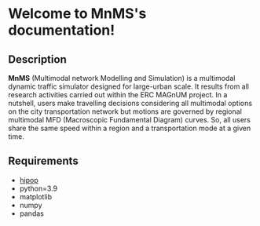 # Welcome to MnMS's documentation!

## Description

**MnMS** (Multimodal network Modelling and Simulation) is a multimodal dynamic traffic simulator designed for large-urban scale. It results from all research activities carried out within the ERC MAGnUM project. In a nutshell, users make travelling decisions considering all multimodal options on the city transportation network but motions are governed by regional multimodal MFD (Macroscopic Fundamental Diagram) curves. So, all users share the same speed within a region and a transportation mode at a given time.


## Requirements

- [hipop](https://github.com/licit-lab/HiPOP)
- python=3.9
- matplotlib
- numpy
- pandas
